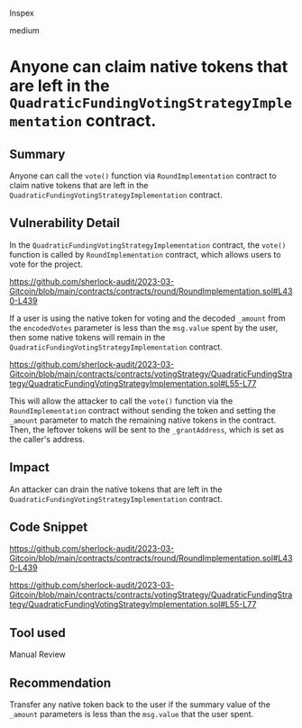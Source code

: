 Inspex

medium

# Anyone can claim native tokens that are left in the `QuadraticFundingVotingStrategyImplementation` contract.

## Summary
Anyone can call the `vote()` function via `RoundImplementation` contract to claim native tokens that are left in the `QuadraticFundingVotingStrategyImplementation` contract.

## Vulnerability Detail
In the `QuadraticFundingVotingStrategyImplementation` contract, the `vote()` function is called by `RoundImplementation` contract, which allows users to vote for the project.

https://github.com/sherlock-audit/2023-03-Gitcoin/blob/main/contracts/contracts/round/RoundImplementation.sol#L430-L439

If a user is using the native token for voting and the decoded `_amount` from the `encodedVotes` parameter is less than the `msg.value` spent by the user, then some native tokens will remain in the `QuadraticFundingVotingStrategyImplementation` contract.

https://github.com/sherlock-audit/2023-03-Gitcoin/blob/main/contracts/contracts/votingStrategy/QuadraticFundingStrategy/QuadraticFundingVotingStrategyImplementation.sol#L55-L77


This will allow the attacker to call the `vote()` function via the `RoundImplementation` contract without sending the token and setting the `_amount` parameter to match the remaining native tokens in the contract. Then, the leftover tokens will be sent to the `_grantAddress`, which is set as the caller's address.

## Impact
An attacker can drain the native tokens that are left in the `QuadraticFundingVotingStrategyImplementation` contract.

## Code Snippet
https://github.com/sherlock-audit/2023-03-Gitcoin/blob/main/contracts/contracts/round/RoundImplementation.sol#L430-L439

https://github.com/sherlock-audit/2023-03-Gitcoin/blob/main/contracts/contracts/votingStrategy/QuadraticFundingStrategy/QuadraticFundingVotingStrategyImplementation.sol#L55-L77

## Tool used
Manual Review

## Recommendation
Transfer any native token back to the user if the summary value of the `_amount` parameters is less than the `msg.value` that the user spent.